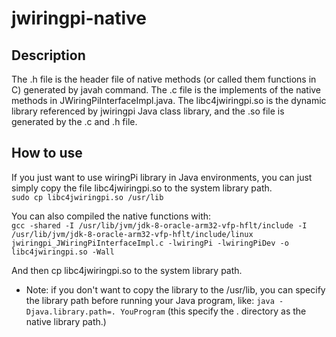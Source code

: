 # jwiringpi-native
## Description
The .h file is the header file of native methods (or called them functions in C) generated by javah command.
The .c file is the implements of the native methods in JWiringPiInterfaceImpl.java.
The libc4jwiringpi.so is the dynamic library referenced by jwiringpi Java class library, and the .so file is generated by the .c and .h file.

## How to use
If you just want to use wiringPi library in Java environments, you can just simply copy the file libc4jwiringpi.so to the system library path.<br />
        `sudo cp libc4jwiringpi.so /usr/lib`

You can also compiled the native functions with:<br />
        `gcc -shared -I /usr/lib/jvm/jdk-8-oracle-arm32-vfp-hflt/include -I /usr/lib/jvm/jdk-8-oracle-arm32-vfp-hflt/include/linux  jwiringpi_JWiringPiInterfaceImpl.c -lwiringPi -lwiringPiDev -o libc4jwiringpi.so -Wall
`

And then cp libc4jwiringpi.so to the system library path.
*   Note: if you don't want to copy the library to the /usr/lib, you can specify the library path before running your Java program, like:
         `java -Djava.library.path=. YouProgram`
         (this specify the . directory as the native library path.)
